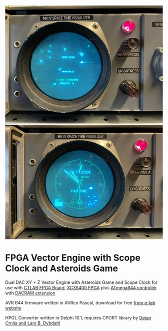 ![GitHub Logo](https://github.com/keyboardpartner/FPGA-Vector-Engine/blob/main/ast_clk_1.jpg)
![GitHub Logo](https://github.com/keyboardpartner/FPGA-Vector-Engine/blob/main/ast_clk_2.jpg)

# FPGA Vector Engine with Scope Clock and Asteroids Game

Dual DAC XY + Z Vector Engine with Asteroids Game and Scope Clock for use with [CTLAB FPGA Board](https://www.sn7400.de/ctlab/), [XC3S400 FPGA](https://www.sn7400.de/ctlab/Schematics/schem_FPGA-IO.pdf) plus [ATmega644 controller](https://www.sn7400.de/ctlab/Schematics/schem_FPGA-MC.pdf) with [DACRAM extension](https://www.sn7400.de/ctlab/Schematics/schem_FPGA-DACRAM.pdf)

AVR 644 firmware written in AVRco Pascal, download for free [from e-lab website](https://www.e-lab.de/downloads/AVRco/rev4/index.html)

HPGL Converter written in Delphi 10.1, requires CPORT library by [Dejan Crnila and Lars B. Dybdahl](https://sourceforge.net/projects/comport/)
